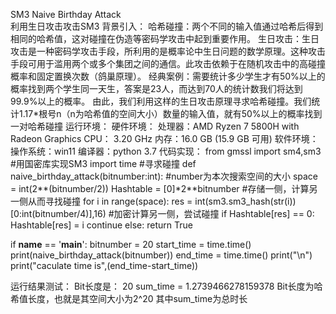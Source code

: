 SM3 Naive Birthday Attack  
利用生日攻击攻击SM3 
背景引入： 哈希碰撞：两个不同的输入值通过哈希后得到相同的哈希值，这对碰撞在伪造等密码学攻击中起到重要作用。 生日攻击：生日攻击是一种密码学攻击手段，所利用的是概率论中生日问题的数学原理。这种攻击手段可用于滥用两个或多个集团之间的通信。此攻击依赖于在随机攻击中的高碰撞概率和固定置换次数（鸽巢原理）。 经典案例：需要统计多少学生才有50%以上的概率找到两个学生同一天生，答案是23人，而达到70人的统计数我们将达到99.9%以上的概率。
由此，我们利用这样的生日攻击原理寻求哈希碰撞。我们统计1.17*根号n（n为哈希值的空间大小）数量的输入值，就有50%以上的概率找到一对哈希碰撞
运行环境：
硬件环境：
处理器：AMD Ryzen 7 5800H with Radeon Graphics  CPU： 3.20 GHz
内存：16.0 GB (15.9 GB 可用)
软件环境：
操作系统：win11
编译器：python 3.7
代码实现：
from gmssl import sm4,sm3
#用国密库实现SM3
import time
#寻求碰撞
def naive_birthday_attack(bitnumber:int):
    #number为本次搜索空间的大小
    space = int(2**(bitnumber/2))
    Hashtable = [0]*2**bitnumber
    #存储一侧，计算另一侧从而寻找碰撞
    for i in range(space):
        res = int(sm3.sm3_hash(str(i))[0:int(bitnumber/4)],16)
        #加密计算另一侧，尝试碰撞
        if Hashtable[res] == 0:
            Hashtable[res] = i
            continue
        else:
            return True

if __name__ == '__main__':
    bitnumber = 20
    start_time = time.time()
    print(naive_birthday_attack(bitnumber))
    end_time = time.time()
    print("\n")
    print("caculate time is",(end_time-start_time))


运行结果测试：
Bit长度是： 20
sum_time = 1.2739466278159378
Bit长度为哈希值长度，也就是其空间大小为2^20
其中sum_time为总时长
